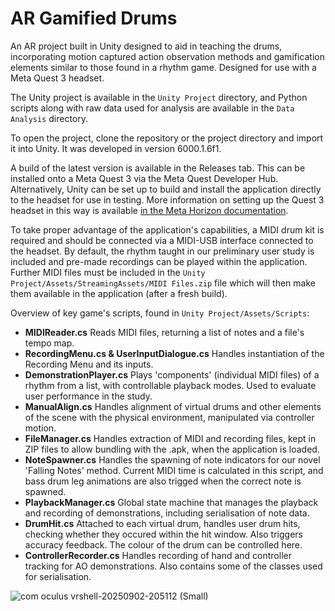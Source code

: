 # AR Gamified Drums

An AR project built in Unity designed to aid in teaching the drums, incorporating motion captured action observation methods and gamification elements similar to those found in a rhythm game. Designed for use with a Meta Quest 3 headset.

The Unity project is available in the `Unity Project` directory, and Python scripts along with raw data used for analysis are available in the `Data Analysis` directory.

To open the project, clone the repository or the project directory and import it into Unity. It was developed in version 6000.1.6f1. 

A build of the latest version is available in the Releases tab. This can be installed onto a Meta Quest 3 via the Meta Quest Developer Hub. Alternatively, Unity can be set up to build and install the application directly to the headset for use in testing. More information on setting up the Quest 3 headset in this way is available [in the Meta Horizon documentation](https://developers.meta.com/horizon/documentation/unity/unity-tutorial-hello-vr/). 

To take proper advantage of the application's capabilities, a MIDI drum kit is required and should be connected via a MIDI-USB interface connected to the headset. By default, the rhythm taught in our preliminary user study is included and pre-made recordings can be played within the application. Further MIDI files must be included in the `Unity Project/Assets/StreamingAssets/MIDI Files.zip` file which will then make them available in the application (after a fresh build). 

Overview of key game's scripts, found in `Unity Project/Assets/Scripts`:
- **MIDIReader.cs** Reads MIDI files, returning a list of notes and a file's tempo map.
- **RecordingMenu.cs & UserInputDialogue.cs** Handles instantiation of the Recording Menu and its inputs.
- **DemonstrationPlayer.cs** Plays 'components' (individual MIDI files) of a rhythm from a list, with controllable playback modes. Used to evaluate user performance in the study.
- **ManualAlign.cs** Handles alignment of virtual drums and other elements of the scene with the physical environment, manipulated via controller motion.
- **FileManager.cs** Handles extraction of MIDI and recording files, kept in ZIP files to allow bundling with the .apk, when the application is loaded.
- **NoteSpawner.cs** Handles the spawning of note indicators for our novel 'Falling Notes' method. Current MIDI time is calculated in this script, and bass drum leg animations are also trigged when the correct note is spawned.
- **PlaybackManager.cs** Global state machine that manages the playback and recording of demonstrations, including serialisation of note data.
- **DrumHit.cs** Attached to each virtual drum, handles user drum hits, checking whether they occured within the hit window. Also triggers accuracy feedback. The colour of the drum can be controlled here.
- **ControllerRecorder.cs** Handles recording of hand and controller tracking for AO demonstrations. Also contains some of the classes used for serialisation.


![com oculus vrshell-20250902-205112 (Small)](https://github.com/user-attachments/assets/d3d31eeb-1f55-48d5-9895-10c99a794015)
